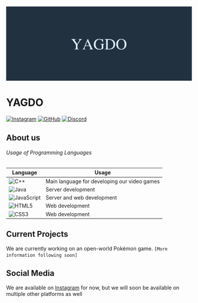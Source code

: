 ![BANNER](https://github.com/YAGDO/.github/blob/149f77ff80e4f0c1368a09f9ef8b30de571ef451/profile/Discord%20Message%20Banner%20(dark).png?raw=true)
# YAGDO
[![Instagram](https://img.shields.io/badge/Instagram-%23E4405F.svg?style=for-the-badge&logo=Instagram&logoColor=white)](https://www.instagram.com/yagdo_official/) [![GitHub](https://img.shields.io/badge/github-%23121011.svg?style=for-the-badge&logo=github&logoColor=white)](https://github.com/YAGDO) [![Discord](https://img.shields.io/badge/Discord-%235865F2.svg?style=for-the-badge&logo=discord&logoColor=white)](https://github.com/YAGDO/.github/blob/1217ea30380ba015f6faaf0d20bb36dcdc476373/profile/pages/discord.md)
## About us

###### Usage of Programming Languages
Language | Usage 
--|--
![C++](https://img.shields.io/badge/c++-%2300599C.svg?style=for-the-badge&logo=c%2B%2B&logoColor=white) | Main language for developing our video games
![Java](https://img.shields.io/badge/java-%23ED8B00.svg?style=for-the-badge&logo=java&logoColor=white) | Server development
![JavaScript](https://img.shields.io/badge/javascript-%23323330.svg?style=for-the-badge&logo=javascript&logoColor=%23F7DF1E) | Server and web development
![HTML5](https://img.shields.io/badge/html5-%23E34F26.svg?style=for-the-badge&logo=html5&logoColor=white) | Web development
![CSS3](https://img.shields.io/badge/css3-%231572B6.svg?style=for-the-badge&logo=css3&logoColor=white) | Web development

## Current Projects

We are currently working on an open-world Pokémon game. `[More information following soon]`

## Social Media

We are available on [Instagram](https://www.instagram.com/yagdo_official/) for now, but we will soon be available on multiple other platforms as well

